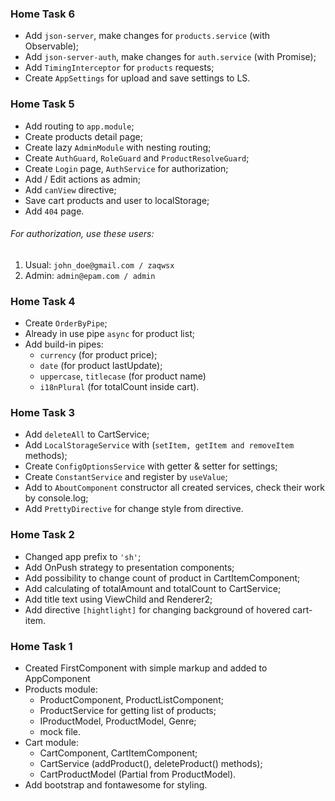 ### Home Task 6

- Add `json-server`, make changes for `products.service` (with Observable);
- Add `json-server-auth`, make changes for `auth.service` (with Promise);
- Add `TimingInterceptor` for `products` requests;
- Create `AppSettings` for upload and save settings to LS.


### Home Task 5

- Add routing to `app.module`;
- Create products detail page;
- Create lazy `AdminModule` with nesting routing;
- Create `AuthGuard`, `RoleGuard` and `ProductResolveGuard`;
- Create `Login` page, `AuthService` for authorization;
- Add / Edit actions as admin;
- Add `canView` directive;
- Save cart products and user to localStorage;
- Add `404` page.

###### For authorization, use these users: 
1. Usual: `john_doe@gmail.com / zaqwsx`
2. Admin: `admin@epam.com / admin`
 
### Home Task 4 

- Create `OrderByPipe`;
- Already in use pipe `async` for product list;
- Add build-in pipes:
     - `currency` (for product price);
     - `date` (for product lastUpdate);
     - `uppercase`, `titlecase` (for product name)
     - `i18nPlural` (for totalCount inside cart).


### Home Task 3

- Add `deleteAll` to CartService;
- Add `LocalStorageService` with (`setItem, getItem and removeItem` methods);
- Create `ConfigOptionsService` with getter & setter for settings;
- Create `ConstantService` and register by `useValue`;
- Add to `AboutComponent` constructor all created services, check their work by console.log;
- Add `PrettyDirective` for change style from directive.

### Home Task 2

- Changed app prefix to `'sh'`;
- Add OnPush strategy to presentation components;
- Add possibility to change count of product in CartItemComponent;
- Add calculating of totalAmount and totalCount to CartService;
- Add title text using ViewChild and Renderer2;
- Add directive `[hightlight]` for changing background of hovered cart-item. 

### Home Task 1

- Created FirstComponent with simple markup and added to AppComponent
- Products module:
   - ProductComponent, ProductListComponent;
   - ProductService for getting list of products;
   - IProductModel, ProductModel, Genre;
   - mock file.
- Cart module:
   - CartComponent, CartItemComponent;
   - CartService (addProduct(), deleteProduct() methods);
   - CartProductModel (Partial from ProductModel).
- Add bootstrap and fontawesome for styling.
